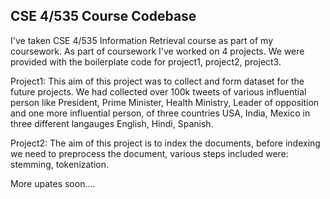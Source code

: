 ## CSE 4/535 Course Codebase

I've taken CSE 4/535 Information Retrieval course as part of my coursework. As part of coursework I've worked on 4 projects. We were provided with the boilerplate code for project1, project2, project3.

Project1: This aim of this project was to collect and form dataset for the future projects. We had collected over 100k tweets of various influential person like President, Prime Minister, Health Ministry, Leader of opposition and one more influential person, of three countries USA, India, Mexico in three different langauges English, Hindi, Spanish.

Project2: The aim of this project is to index the documents, before indexing we need to preprocess the document, various steps included were: stemming, tokenization.

More upates soon....
